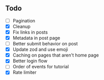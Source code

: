 ## Todo

- [ ] Pagination
- [x] Cleanup
- [x] Fix links in posts
- [x] Metadata in post page
- [ ] Better submit behavior on post
- [x] Update zod and use emoji
- [x] Caching on pages that aren't home page
- [x] Better login flow
- [ ] Order of events for tutorial
- [x] Rate limiter
